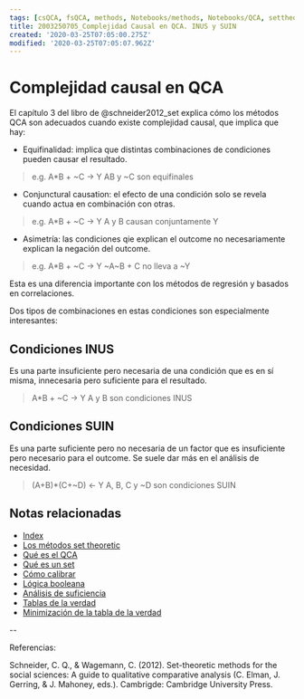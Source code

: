 ```yaml
---
tags: [csQCA, fsQCA, methods, Notebooks/methods, Notebooks/QCA, settheoretic, causalcomplexity, INUS, SUIN]
title: 2003250705_Complejidad Causal en QCA. INUS y SUIN
created: '2020-03-25T07:05:00.275Z'
modified: '2020-03-25T07:05:07.962Z'
---
```


# Complejidad causal en QCA

El capítulo 3 del libro de @schneider2012_set explica cómo los métodos QCA son adecuados cuando existe complejidad causal, que implica que hay:

- Equifinalidad: implica que distintas combinaciones de condiciones pueden causar el resultado. 

> e.g. A*B + ~C → Y  AB  y ~C son equifinales

- Conjunctural causation: el efecto de una condición solo se revela cuando actua en combinación con otras.

> e.g. A*B + ~C → Y  A y B  causan conjuntamente Y

- Asimetría: las condiciones qie explican el outcome no necesariamente explican la negación del outcome. 

> e.g. A*B + ~C → Y   ~A~B + C no lleva a ~Y

Esta es una diferencia importante con los métodos de regresión y basados en correlaciones.

Dos tipos de combinaciones en estas condiciones son especialmente interesantes:

## Condiciones INUS

Es una parte insuficiente pero necesaria de una condición que es en sí misma, innecesaria pero suficiente para el resultado.

> A*B + ~C → Y A y B son condiciones INUS

## Condiciones SUIN

Es una parte suficiente pero no necesaria de un factor que es insuficiente pero necesario para el outcome. Se suele dar más en el análisis de necesidad.

> (A+B)*(C+~D) ← Y  A, B, C y ~D son condiciones SUIN

## Notas relacionadas

- [Index](_2003101705_index.md)
- [Los métodos set theoretic](2003212003_set_theoretic_methods.md)
- [Qué es el QCA](2003212024_qca_descripcion.md)
- [Qué es un set](2003221713_setdefinition_qca.md)
- [Cómo calibrar](2003221733_calibracion_sets.md)
- [Lógica booleana](2003231138_operaciones_boleanas.md)
- [Análisis de suficiencia](2003241628_analisissuficiencia_qca.md)
- [Tablas de la verdad](2003260827_qca_tabladelaverdad.md)
- [Minimización de la tabla de la verdad](2003261610_minimizacion_tabladelaverdad.md)


--

Referencias:

Schneider, C. Q., & Wagemann, C. (2012). Set-theoretic methods for the social sciences: A guide to qualitative comparative analysis (C. Elman, J. Gerring, & J. Mahoney, eds.). Cambrigde: Cambridge University Press.